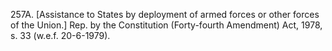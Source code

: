 257A. [Assistance to States by deployment of armed forces or other forces of the Union.] Rep. by the Constitution (Forty-fourth Amendment) Act, 1978, s. 33 (w.e.f. 20-6-1979).

